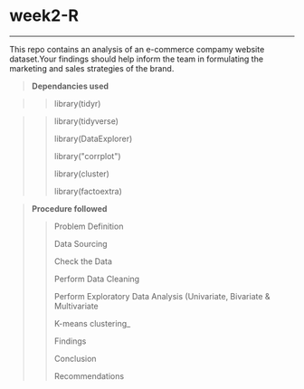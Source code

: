 # week2-R
---
This repo contains an analysis of an e-commerce compamy website dataset.Your findings should help inform the team in formulating the marketing and sales strategies of the brand. 

>**Dependancies used**

>>library(tidyr)

>>library(tidyverse)
>>
>>library(DataExplorer)
>>
>>library("corrplot")
>>
>>library(cluster)
>>
>>library(factoextra)
>>

>**Procedure followed**
>
>>Problem Definition
>>
>>Data Sourcing
>>
>>Check the Data
>>
>>Perform Data Cleaning
>>
>>Perform Exploratory Data Analysis  (Univariate, Bivariate & Multivariate
>>
>>K-means clustering_
>>
>>Findings
>>
>>Conclusion
>>
>>Recommendations
>>
